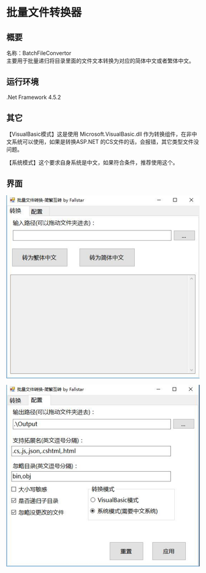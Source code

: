 # 批量文件转换器

## 概要
名称：BatchFileConvertor        
主要用于批量递归将目录里面的文件文本转换为对应的简体中文或者繁体中文。

## 运行环境
.Net Framework 4.5.2   

## 其它
【VisualBasic模式】这是使用 Microsoft.VisualBasic.dll 作为转换组件，在非中文系统可以使用，如果是转换ASP.NET 的CS文件的话，会报错，其它类型文件没问题。

【系统模式】这个要求自身系统是中文，如果符合条件，推荐使用这个。

## 界面

![shot](/Assets/Shot1.jpg "shot")


![shot](/Assets/Shot2.jpg "shot")
